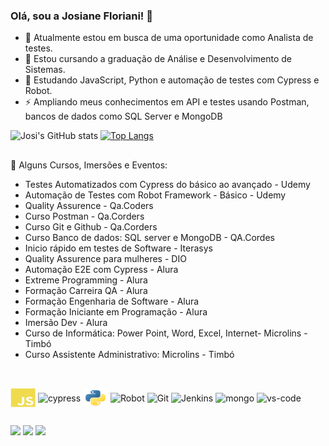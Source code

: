 ### Olá, sou a Josiane Floriani! 💜


- 🔭 Atualmente estou em busca de uma oportunidade como Analista de testes.
- 📜 Estou cursando a graduação de Análise e Desenvolvimento de Sistemas.
- 🌱 Estudando JavaScript, Python e automação de testes com Cypress e Robot.
- ⚡ Ampliando meus conhecimentos em API e testes usando Postman, bancos de dados como SQL Server e MongoDB

![Josi's GitHub stats](https://github-readme-stats.vercel.app/api?username=josifloriani&show_icons=true&theme=dracula)
[![Top Langs](https://github-readme-stats.vercel.app/api/top-langs/?username=josifloriani&hide_progress=true&theme=dracula)](https://github.com/josifloriani/github-readme-stats)

##
  
📝 Alguns Cursos, Imersões e Eventos:

- Testes Automatizados com Cypress do básico ao avançado - Udemy
- Automação de Testes com Robot Framework - Básico - Udemy
- Quality Assurence - Qa.Coders
- Curso Postman - Qa.Corders
- Curso Git e Github - Qa.Corders
- Curso Banco de dados: SQL server e MongoDB - QA.Cordes
- Inicio rápido em testes de Software - Iterasys
- Quality Assurence para mulheres - DIO
- Automação E2E com Cypress - Alura
- Extreme Programming - Alura
- Formação Carreira QA - Alura
- Formação Engenharia de Software - Alura
- Formação Iniciante em Programação - Alura
- Imersão Dev - Alura
- Curso de Informática: Power Point, Word, Excel, Internet- Microlins -Timbó
- Curso Assistente Administrativo: Microlins - Timbó

##

<div style="display: inline_block"><br>
  <img align="center" alt="Js" height="30" width="40" src="https://raw.githubusercontent.com/devicons/devicon/master/icons/javascript/javascript-plain.svg">
  <img align="center" alt="cypress" height="30" width="40" src="https://www.cypress.io/images/layouts/navbar-brand.svg">
  <img align="center" alt="Python" height="30" width="40" src="https://raw.githubusercontent.com/devicons/devicon/master/icons/python/python-original.svg">
  <img align="center" alt="Robot" height="30" width="40" src="https://upload.wikimedia.org/wikipedia/commons/e/e4/Robot-framework-logo.png?20180323153902">
  <img align="center" alt="Git" height="30" width="40" src="https://cdn.jsdelivr.net/gh/devicons/devicon/icons/git/git-original.svg">
  <img align="center" alt="Jenkins" height="30" width="40" src="https://cdn.jsdelivr.net/gh/devicons/devicon/icons/jenkins/jenkins-original.svg">
  <img align="center" alt="mongo" height="30" width="40" src="https://cdn.jsdelivr.net/gh/devicons/devicon/icons/mongodb/mongodb-original-wordmark.svg">
  <img align="center" alt="vs-code" height="30" width="40" src="https://cdn.jsdelivr.net/gh/devicons/devicon/icons/vscode/vscode-original.svg">
  
</div>

##
<div> 
  
  <a href="https://instagram.com/josifloriani" target="_blank"><img src="https://img.shields.io/badge/-Instagram-%23E4405F?style=for-the-badge&logo=instagram&logoColor=white" target="_blank"></a>
  <a href = "mailto:josianeteixeira22@gmail.com"><img src="https://img.shields.io/badge/-Gmail-%23333?style=for-the-badge&logo=gmail&logoColor=white" target="_blank"></a>
  <a href="https://www.linkedin.com/in/josiflorianiqa" target="_blank"><img src="https://img.shields.io/badge/-LinkedIn-%230077B5?style=for-the-badge&logo=linkedin&logoColor=white" target="_blank"></a> 
  
</div>
